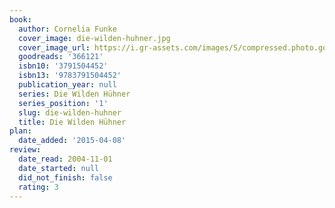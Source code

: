 ```yaml
---
book:
  author: Cornelia Funke
  cover_image: die-wilden-huhner.jpg
  cover_image_url: https://i.gr-assets.com/images/S/compressed.photo.goodreads.com/books/1174151858l/366121._SX318_.jpg
  goodreads: '366121'
  isbn10: '3791504452'
  isbn13: '9783791504452'
  publication_year: null
  series: Die Wilden Hühner
  series_position: '1'
  slug: die-wilden-huhner
  title: Die Wilden Hühner
plan:
  date_added: '2015-04-08'
review:
  date_read: 2004-11-01
  date_started: null
  did_not_finish: false
  rating: 3
---
```

